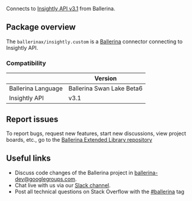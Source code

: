 Connects to [Insightly API v3.1](https://www.insightly.com/) from Ballerina.

## Package overview
The `ballerinax/insightly.custom` is a [Ballerina](https://ballerina.io/) connector connecting to Insightly API.

### Compatibility
|                       | Version                    |
|-----------------------|----------------------------|
| Ballerina Language    | Ballerina Swan Lake Beta6  | 
| Insightly API         | v3.1                       |

## Report issues
To report bugs, request new features, start new discussions, view project boards, etc., go to the [Ballerina Extended Library repository](https://github.com/ballerina-platform/ballerina-extended-library)

## Useful links
- Discuss code changes of the Ballerina project in [ballerina-dev@googlegroups.com](mailto:ballerina-dev@googlegroups.com).
- Chat live with us via our [Slack channel](https://ballerina.io/community/slack/).
- Post all technical questions on Stack Overflow with the [#ballerina](https://stackoverflow.com/questions/tagged/ballerina) tag
